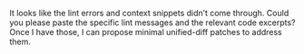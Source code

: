 It looks like the lint errors and context snippets didn’t come through. Could you please paste the specific lint messages and the relevant code excerpts? Once I have those, I can propose minimal unified-diff patches to address them.